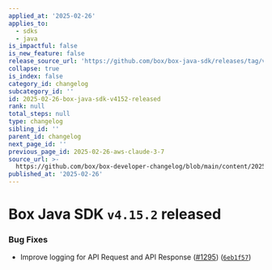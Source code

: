 ```yaml
---
applied_at: '2025-02-26'
applies_to:
  - sdks
  - java
is_impactful: false
is_new_feature: false
release_source_url: 'https://github.com/box/box-java-sdk/releases/tag/v4.15.2'
collapse: true
is_index: false
category_id: changelog
subcategory_id: ''
id: 2025-02-26-box-java-sdk-v4152-released
rank: null
total_steps: null
type: changelog
sibling_id: ''
parent_id: changelog
next_page_id: ''
previous_page_id: 2025-02-26-aws-claude-3-7
source_url: >-
  https://github.com/box/box-developer-changelog/blob/main/content/2025/02-26-box-java-sdk-v4152-released.md
published_at: '2025-02-26'
---
```

# Box Java SDK `v4.15.2` released

### Bug Fixes

* Improve logging for API Request and API Response ([#1295][1]) ([`6eb1f57`][2])

[1]: https://github.com/box/box-java-sdk/issues/1295

[2]: https://github.com/box/box-java-sdk/commit/6eb1f57a584571b46daa14d045a36bca382493fa